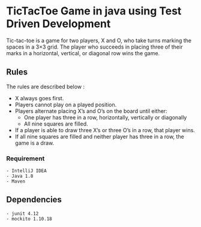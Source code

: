 # TicTacToe Game in java using Test Driven Development
Tic-tac-toe is a game for two players, X and O, who take turns marking the spaces in a 3×3 grid. 
The player who succeeds in placing three of their marks in a horizontal, vertical, or diagonal row wins the game.

## Rules
The rules are described below :

- X always goes first.
- Players cannot play on a played position.
- Players alternate placing X’s and O’s on the board until either:
	- One player has three in a row, horizontally, vertically or diagonally
	- All nine squares are filled.
- If a player is able to draw three X’s or three O’s in a row, that player wins.
- If all nine squares are filled and neither player has three in a row, the game is a draw.

### Requirement
    - IntelliJ IDEA
    - Java 1.8
    - Maven
    
## Dependencies
    - junit 4.12
    - mockito 1.10.18
  
